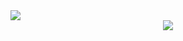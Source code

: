 <img src="https://capsule-render.vercel.app/api?type=waving&color=auto&height=200&section=header&text=Isak Github&fontSize=90" />

<div align="center">
    <img src="https://img.shields.io/badge/Swift-F05138?style=flat&logo=Swift&logoColor=white"/>
</div>


<!--
**isakatty/isakatty** is a ✨ _special_ ✨ repository because its `README.md` (this file) appears on your GitHub profile.

Here are some ideas to get you started:

- 🔭 I’m currently working on ...
- 🌱 I’m currently learning ...
- 👯 I’m looking to collaborate on ...
- 🤔 I’m looking for help with ...
- 💬 Ask me about ...
- 📫 How to reach me: ...
- 😄 Pronouns: ...
- ⚡ Fun fact: ...
-->
